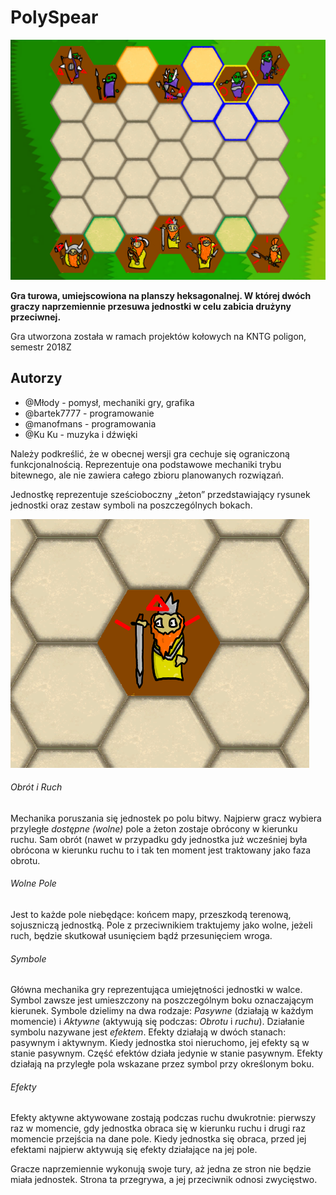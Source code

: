 # PolySpear
![](readmeImages/map.png)

**Gra turowa, umiejscowiona na planszy heksagonalnej. W której dwóch graczy naprzemiennie przesuwa jednostki w celu zabicia drużyny przeciwnej.**

Gra utworzona została w ramach projektów kołowych na KNTG poligon, semestr 2018Z

## Autorzy ##
+ @​Młody - pomysł, mechaniki gry, grafika
+ @​bartek7777 - programowanie
+ @​manofmans - programowania
+ @​Ku Ku - muzyka i dźwięki

Należy podkreślić, że w obecnej wersji gra cechuje się ograniczoną funkcjonalnością. Reprezentuje ona podstawowe mechaniki trybu bitewnego, ale nie zawiera całego zbioru planowanych rozwiązań.

Jednostkę reprezentuje sześcioboczny „żeton” przedstawiający rysunek jednostki oraz zestaw symboli na poszczególnych bokach.

![](readmeImages/unit.png)

###### Obrót i Ruch  ######
Mechanika poruszania się jednostek po polu bitwy. Najpierw gracz wybiera przyległe *dostępne (wolne)* pole a żeton zostaje obrócony w kierunku ruchu.
Sam obrót (nawet w przypadku gdy jednostka już wcześniej była obrócona w kierunku ruchu to i tak ten moment jest traktowany jako faza obrotu.

###### Wolne Pole  ######
Jest to każde pole niebędące: końcem mapy, przeszkodą terenową, sojuszniczą jednostką. Pole z przeciwnikiem traktujemy jako wolne, jeżeli ruch, będzie skutkował usunięciem bądź przesunięciem wroga.

###### Symbole  ######
Główna mechanika gry reprezentująca umiejętności jednostki w walce. Symbol zawsze jest umieszczony na poszczególnym boku oznaczającym kierunek.
Symbole dzielimy na dwa rodzaje: *Pasywne* (działają w każdym momencie) i *Aktywne* (aktywują się podczas: *Obrotu* i *ruchu*). Działanie symbolu nazywane jest *efektem*.
Efekty działają w dwóch stanach: pasywnym i aktywnym.
Kiedy jednostka stoi nieruchomo, jej efekty są w stanie pasywnym. Część efektów działa jedynie w stanie pasywnym. Efekty działają na przyległe pola wskazane przez symbol przy określonym boku. 
###### Efekty  ######
Efekty aktywne aktywowane zostają podczas ruchu dwukrotnie: pierwszy raz w momencie, gdy jednostka obraca się w kierunku ruchu i drugi raz momencie przejścia na dane pole.
	Kiedy jednostka się obraca, przed jej efektami najpierw aktywują się efekty działające na jej pole.

Gracze naprzemiennie wykonują swoje tury, aż jedna ze stron nie będzie miała jednostek. Strona ta przegrywa, a jej przeciwnik odnosi zwycięstwo.



